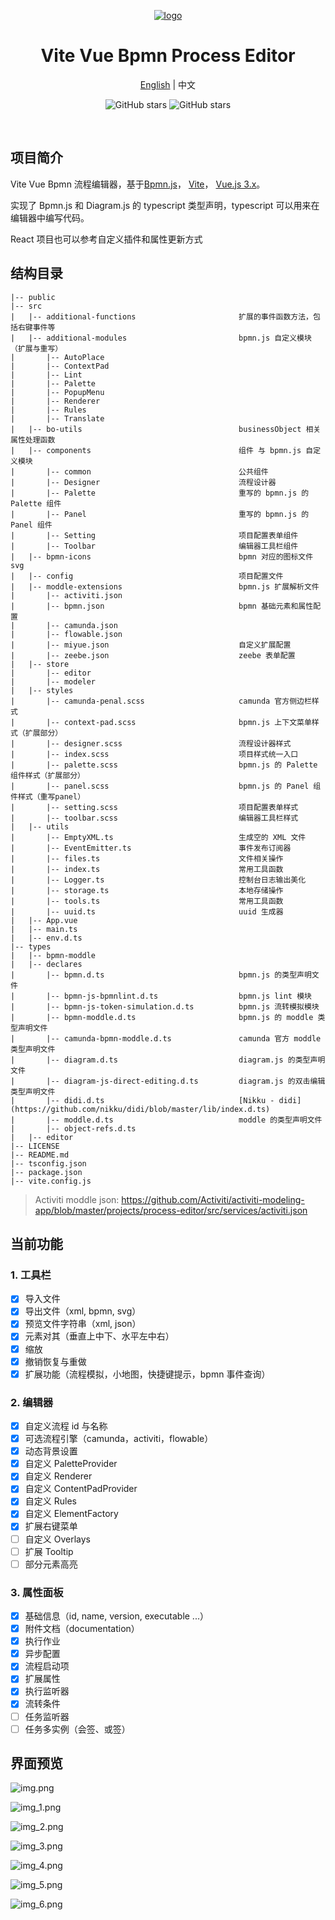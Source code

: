 <p align="center">
  <a href="https://github.com/moon-studio/vite-vue-bpmn-process">
   <img alt="logo" src="./public/icon-process.png" />
  </a>
</p>

<h1 align="center">
    Vite Vue Bpmn Process Editor
</h1>

<p align="center">
    <a href="https://github.com/moon-studio/vite-vue-bpmn-process/blob/main/README.en.md">English</a> | 中文
</p>

<p align="center">
<img alt="GitHub stars" src="https://img.shields.io/github/stars/moon-studio/vite-vue-bpmn-process?style=flat&logo=github" />
<img alt="GitHub stars" src="https://img.shields.io/github/forks/moon-studio/vite-vue-bpmn-process?style=flat&logo=github" />
</p>

<p align="center">
<img src="https://img.shields.io/badge/Vue-3.X-brightgreen" alt="" />
<img src="https://img.shields.io/badge/Pinia-2.X-brightgreen" alt="" />
<img src="https://img.shields.io/badge/TypeScript-4.5.4-brightgreen" alt="" />
<img src="https://img.shields.io/badge/Vite-2.9-brightgreen" alt="" />
<img src="https://img.shields.io/badge/NaiveUI-2.28-orange" alt="" />
<img src="https://img.shields.io/badge/Bpmn.js-9.2.2-orange" alt="" />
</p>

## 项目简介

Vite Vue Bpmn 流程编辑器，基于[Bpmn.js](https://github.com/bpmn-io/bpmn-js)， [Vite](https://vitejs.dev)， [Vue.js 3.x](https://vuejs.org/)。

实现了 Bpmn.js 和 Diagram.js 的 typescript 类型声明，typescript 可以用来在编辑器中编写代码。

React 项目也可以参考自定义插件和属性更新方式

## 结构目录

```
|-- public
|-- src
|   |-- additional-functions                       扩展的事件函数方法，包括右键事件等
|   |-- additional-modules                         bpmn.js 自定义模块（扩展与重写）
|       |-- AutoPlace
|       |-- ContextPad
|       |-- Lint
|       |-- Palette
|       |-- PopupMenu
|       |-- Renderer
|       |-- Rules
|       |-- Translate
|   |-- bo-utils                                   businessObject 相关属性处理函数
|   |-- components                                 组件 与 bpmn.js 自定义模块
|       |-- common                                 公共组件
|       |-- Designer                               流程设计器
|       |-- Palette                                重写的 bpmn.js 的 Palette 组件
|       |-- Panel                                  重写的 bpmn.js 的 Panel 组件
|       |-- Setting                                项目配置表单组件
|       |-- Toolbar                                编辑器工具栏组件
|   |-- bpmn-icons                                 bpmn 对应的图标文件 svg
|   |-- config                                     项目配置文件
|   |-- moddle-extensions                          bpmn.js 扩展解析文件
|       |-- activiti.json
|       |-- bpmn.json                              bpmn 基础元素和属性配置
|       |-- camunda.json
|       |-- flowable.json
|       |-- miyue.json                             自定义扩展配置
|       |-- zeebe.json                             zeebe 表单配置
|   |-- store
|       |-- editor
|       |-- modeler
|   |-- styles
|       |-- camunda-penal.scss                     camunda 官方侧边栏样式
|       |-- context-pad.scss                       bpmn.js 上下文菜单样式（扩展部分）
|       |-- designer.scss                          流程设计器样式
|       |-- index.scss                             项目样式统一入口
|       |-- palette.scss                           bpmn.js 的 Palette 组件样式（扩展部分）
|       |-- panel.scss                             bpmn.js 的 Panel 组件样式（重写panel）
|       |-- setting.scss                           项目配置表单样式
|       |-- toolbar.scss                           编辑器工具栏样式
|   |-- utils
|       |-- EmptyXML.ts                            生成空的 XML 文件
|       |-- EventEmitter.ts                        事件发布订阅器
|       |-- files.ts                               文件相关操作
|       |-- index.ts                               常用工具函数
|       |-- Logger.ts                              控制台日志输出美化
|       |-- storage.ts                             本地存储操作
|       |-- tools.ts                               常用工具函数
|       |-- uuid.ts                                uuid 生成器
|   |-- App.vue
|   |-- main.ts
|   |-- env.d.ts
|-- types
|   |-- bpmn-moddle
|   |-- declares
|       |-- bpmn.d.ts                              bpmn.js 的类型声明文件
|       |-- bpmn-js-bpmnlint.d.ts                  bpmn.js lint 模块
|       |-- bpmn-js-token-simulation.d.ts          bpmn.js 流转模拟模块
|       |-- bpmn-moddle.d.ts                       bpmn.js 的 moddle 类型声明文件
|       |-- camunda-bpmn-moddle.d.ts               camunda 官方 moddle 类型声明文件
|       |-- diagram.d.ts                           diagram.js 的类型声明文件
|       |-- diagram-js-direct-editing.d.ts         diagram.js 的双击编辑类型声明文件
|       |-- didi.d.ts                              [Nikku - didi](https://github.com/nikku/didi/blob/master/lib/index.d.ts)
|       |-- moddle.d.ts                            moddle 的类型声明文件
|       |-- object-refs.d.ts
|   |-- editor
|-- LICENSE
|-- README.md
|-- tsconfig.json
|-- package.json
|-- vite.config.js
```

> Activiti moddle json: https://github.com/Activiti/activiti-modeling-app/blob/master/projects/process-editor/src/services/activiti.json

## 当前功能

### 1. 工具栏

- [x] 导入文件
- [x] 导出文件（xml, bpmn, svg）
- [x] 预览文件字符串（xml, json）
- [x] 元素对其（垂直上中下、水平左中右）
- [x] 缩放
- [x] 撤销恢复与重做
- [x] 扩展功能（流程模拟，小地图，快捷键提示，bpmn 事件查询）

### 2. 编辑器

- [x] 自定义流程 id 与名称
- [x] 可选流程引擎（camunda，activiti，flowable）
- [x] 动态背景设置
- [x] 自定义 PaletteProvider
- [x] 自定义 Renderer
- [x] 自定义 ContentPadProvider
- [x] 自定义 Rules
- [x] 自定义 ElementFactory
- [x] 扩展右键菜单
- [ ] 自定义 Overlays
- [ ] 扩展 Tooltip
- [ ] 部分元素高亮

### 3. 属性面板

- [x] 基础信息（id, name, version, executable ...）
- [x] 附件文档（documentation）
- [x] 执行作业
- [x] 异步配置
- [x] 流程启动项
- [x] 扩展属性
- [x] 执行监听器
- [x] 流转条件
- [ ] 任务监听器
- [ ] 任务多实例（会签、或签）

## 界面预览

![img.png](docs/img.png)

![img_1.png](docs/img_1.png)

![img_2.png](docs/img_2.png)

![img_3.png](docs/img_3.png)

![img_4.png](docs/img_4.png)

![img_5.png](docs/img_5.png)

![img_6.png](docs/img_6.png)

